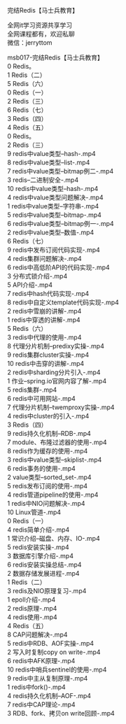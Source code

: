 完结Redis【马士兵教育】

全网it学习资源共享学习<br>全网课程都有，欢迎私聊<br>微信：jerryttom<br>

msb017-完结Redis【马士兵教育】<br> 0 Redis。<br> 1 Redis（二）<br> 5 Redis（六）<br> 0 Redis（一）<br> 2 Redis（三）<br> 6 Redis（七）<br> 3 Redis（四）<br> 4 Redis（五）<br> 0 Redis。<br> 2 Redis（三）<br> 9 redis中value类型–hash-.mp4<br> 8 redis中value类型–list-.mp4<br> 7 redis中value类型–bitmap例二-.mp4<br> 3 redis–二进制安全-.mp4<br> 10 redis中value类型–hash-.mp4<br> 4 redis中value类型问题解决-.mp4<br> 1 redis中value类型–字符串-.mp4<br> 5 redis中value类型–bitmap-.mp4<br> 6 redis中value类型–bitmap例一-.mp4<br> 2 redis中value类型–数值-.mp4<br> 6 Redis（七）<br> 9 redis中发布订阅代码实现-.mp4<br> 4 redis集群问题解决-.mp4<br> 6 redis中高低阶API的代码实现-.mp4<br> 3 分布式锁介绍-.mp4<br> 5 API介绍-.mp4<br> 7 redis中hash代码实现-.mp4<br> 8 redis中自定义template代码实现-.mp4<br> 2 redis中雪崩的讲解-.mp4<br> 1 redis中穿透的讲解-.mp4<br> 5 Redis（六）<br> 3 redis中代理的使用-.mp4<br> 8 代理分片机制–predixy实操-.mp4<br> 9 redis集群cluster实操-.mp4<br> 10 redis中击穿的讲解-.mp4<br> 2 redis中sharding分片引入-.mp4<br> 1 作业–spring.io官网内容了解-.mp4<br> 5 redis集群-.mp4<br> 6 redis中可用网站-.mp4<br> 7 代理分片机制–twemproxy实操-.mp4<br> 4 redis中cluster的引入-.mp4<br> 3 Redis（四）<br> 9 redis持久化机制–RDB-.mp4<br> 7 module、布隆过滤器的使用-.mp4<br> 8 redis作为缓存的使用-.mp4<br> 3 redis中value类型–skiplist-.mp4<br> 6 redis事务的使用-.mp4<br> 2 value类型–sorted_set-.mp4<br> 5 redis发布订阅的使用-.mp4<br> 4 redis管道pipeline的使用-.mp4<br> 1 redis中NIO问题解决-.mp4<br> 10 Linux管道-.mp4<br> 0 Redis（一）<br> 4 redis简单介绍-.mp4<br> 1 常识介绍–磁盘、内存、IO-.mp4<br> 5 redis安装实操-.mp4<br> 3 数据库引擎介绍-.mp4<br> 6 redis安装实操总结-.mp4<br> 2 数据存储发展进程-.mp4<br> 1 Redis（二）<br> 3 redis及NIO原理复习-.mp4<br> 1 epoll介绍-.mp4<br> 2 redis原理-.mp4<br> 4 redis使用-.mp4<br> 4 Redis（五）<br> 8 CAP问题解决-.mp4<br> 5 redis中RDB、AOF实操-.mp4<br> 2 写入时复制copy on write-.mp4<br> 6 redis中AFK原理-.mp4<br> 10 redis中哨兵sentinel的使用-.mp4<br> 9 redis中主从复制原理-.mp4<br> 1 redis中fork()-.mp4<br> 4 redis持久化机制–AOF-.mp4<br> 7 redis中CAP理论-.mp4<br> 3 RDB、fork、拷贝on write回顾-.mp4